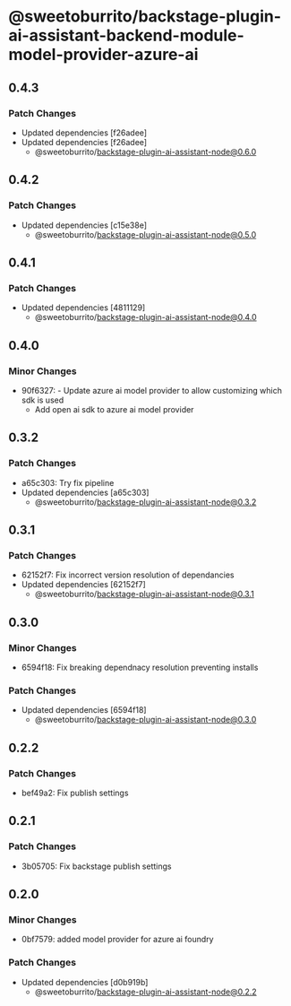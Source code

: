 # @sweetoburrito/backstage-plugin-ai-assistant-backend-module-model-provider-azure-ai

## 0.4.3

### Patch Changes

- Updated dependencies [f26adee]
- Updated dependencies [f26adee]
  - @sweetoburrito/backstage-plugin-ai-assistant-node@0.6.0

## 0.4.2

### Patch Changes

- Updated dependencies [c15e38e]
  - @sweetoburrito/backstage-plugin-ai-assistant-node@0.5.0

## 0.4.1

### Patch Changes

- Updated dependencies [4811129]
  - @sweetoburrito/backstage-plugin-ai-assistant-node@0.4.0

## 0.4.0

### Minor Changes

- 90f6327: - Update azure ai model provider to allow customizing which sdk is used
  - Add open ai sdk to azure ai model provider

## 0.3.2

### Patch Changes

- a65c303: Try fix pipeline
- Updated dependencies [a65c303]
  - @sweetoburrito/backstage-plugin-ai-assistant-node@0.3.2

## 0.3.1

### Patch Changes

- 62152f7: Fix incorrect version resolution of dependancies
- Updated dependencies [62152f7]
  - @sweetoburrito/backstage-plugin-ai-assistant-node@0.3.1

## 0.3.0

### Minor Changes

- 6594f18: Fix breaking dependnacy resolution preventing installs

### Patch Changes

- Updated dependencies [6594f18]
  - @sweetoburrito/backstage-plugin-ai-assistant-node@0.3.0

## 0.2.2

### Patch Changes

- bef49a2: Fix publish settings

## 0.2.1

### Patch Changes

- 3b05705: Fix backstage publish settings

## 0.2.0

### Minor Changes

- 0bf7579: added model provider for azure ai foundry

### Patch Changes

- Updated dependencies [d0b919b]
  - @sweetoburrito/backstage-plugin-ai-assistant-node@0.2.2
